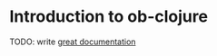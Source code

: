 # Introduction to ob-clojure

TODO: write [great documentation](http://jacobian.org/writing/what-to-write/)
